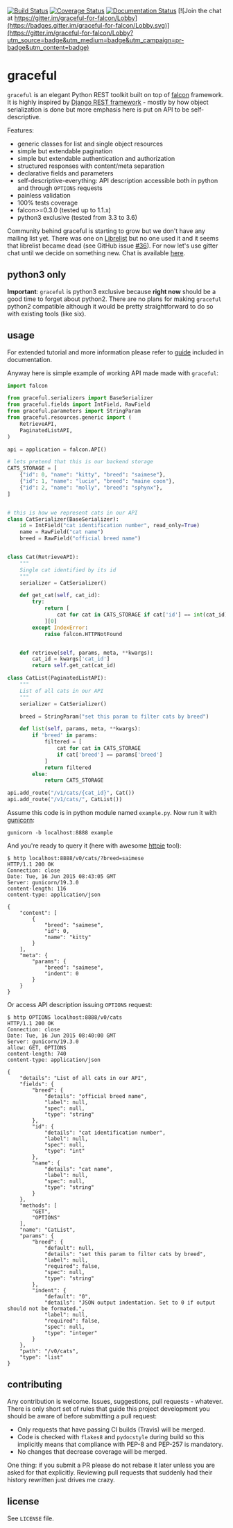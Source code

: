 [![Build Status](https://travis-ci.org/swistakm/graceful.svg?branch=master)](https://travis-ci.org/swistakm/graceful)
[![Coverage Status](https://coveralls.io/repos/swistakm/graceful/badge.svg?branch=master)](https://coveralls.io/r/swistakm/graceful?branch=master)
[![Documentation Status](https://readthedocs.org/projects/graceful/badge/?version=latest)](https://graceful.readthedocs.io/en/latest/)
[![Join the chat at https://gitter.im/graceful-for-falcon/Lobby](https://badges.gitter.im/graceful-for-falcon/Lobby.svg)](https://gitter.im/graceful-for-falcon/Lobby?utm_source=badge&utm_medium=badge&utm_campaign=pr-badge&utm_content=badge)

# graceful

`graceful` is an elegant Python REST toolkit built on top of
[falcon](http://github.com/falconry/falcon) framework. It is highly inspired
by [Django REST framework](http://www.django-rest-framework.org/) - mostly by
how object serialization is done but more emphasis here is put on API to
be self-descriptive.

Features:

* generic classes for list and single object resources
* simple but extendable pagination
* simple but extendable authentication and authorization
* structured responses with content/meta separation
* declarative fields and parameters
* self-descriptive-everything: API description accessible both in python and
  through `OPTIONS` requests
* painless validation
* 100% tests coverage
* falcon>=0.3.0 (tested up to 1.1.x)
* python3 exclusive (tested from 3.3 to 3.6)

Community behind graceful is starting to grow but we don't have any mailing
list yet. There was one on [Librelist](http://librelist.com/browser/graceful)
but no one used it and it seems that librelist became dead (see GitHub
issue [#36](https://github.com/swistakm/graceful/issues/36)). For now let's use
gitter chat until we decide on something new.
Chat is available [here](https://gitter.im/graceful-for-falcon/Lobby).


## python3 only

**Important**: `graceful` is python3 exclusive because **right now** should be
a good time to forget about python2. There are no plans for making `graceful` 
python2 compatible although it would be pretty straightforward to do so with
existing tools (like six).

## usage
For extended tutorial and more information please refer to
[guide](https://graceful.readthedocs.org/en/latest/guide/) included in
documentation. 

Anyway here is simple example of working API made made with `graceful`:

```python
import falcon

from graceful.serializers import BaseSerializer
from graceful.fields import IntField, RawField
from graceful.parameters import StringParam
from graceful.resources.generic import (
    RetrieveAPI,
    PaginatedListAPI,
)

api = application = falcon.API()

# lets pretend that this is our backend storage
CATS_STORAGE = [
    {"id": 0, "name": "kitty", "breed": "saimese"},
    {"id": 1, "name": "lucie", "breed": "maine coon"},
    {"id": 2, "name": "molly", "breed": "sphynx"},
]


# this is how we represent cats in our API
class CatSerializer(BaseSerializer):
    id = IntField("cat identification number", read_only=True)
    name = RawField("cat name")
    breed = RawField("official breed name")


class Cat(RetrieveAPI):
    """
    Single cat identified by its id
    """
    serializer = CatSerializer()

    def get_cat(self, cat_id):
        try:
            return [
                cat for cat in CATS_STORAGE if cat['id'] == int(cat_id)
            ][0]
        except IndexError:
            raise falcon.HTTPNotFound


    def retrieve(self, params, meta, **kwargs):
        cat_id = kwargs['cat_id']
        return self.get_cat(cat_id)

class CatList(PaginatedListAPI):
    """
    List of all cats in our API
    """
    serializer = CatSerializer()

    breed = StringParam("set this param to filter cats by breed")

    def list(self, params, meta, **kwargs):
        if 'breed' in params:
            filtered = [
                cat for cat in CATS_STORAGE
                if cat['breed'] == params['breed']
            ]
            return filtered
        else:
            return CATS_STORAGE

api.add_route("/v1/cats/{cat_id}", Cat())
api.add_route("/v1/cats/", CatList())
```

Assume this code is in python module named `example.py`.
Now run it with [gunicorn](https://github.com/benoitc/gunicorn):

    gunicorn -b localhost:8888 example

And you're ready to query it (here with awesome [httpie](http://httpie.org)
tool):

```
$ http localhost:8888/v0/cats/?breed=saimese
HTTP/1.1 200 OK
Connection: close
Date: Tue, 16 Jun 2015 08:43:05 GMT
Server: gunicorn/19.3.0
content-length: 116
content-type: application/json

{
    "content": [
        {
            "breed": "saimese",
            "id": 0,
            "name": "kitty"
        }
    ],
    "meta": {
        "params": {
            "breed": "saimese",
            "indent": 0
        }
    }
}
```

Or access API description issuing `OPTIONS` request:

```
$ http OPTIONS localhost:8888/v0/cats
HTTP/1.1 200 OK
Connection: close
Date: Tue, 16 Jun 2015 08:40:00 GMT
Server: gunicorn/19.3.0
allow: GET, OPTIONS
content-length: 740
content-type: application/json

{
    "details": "List of all cats in our API",
    "fields": {
        "breed": {
            "details": "official breed name",
            "label": null,
            "spec": null,
            "type": "string"
        },
        "id": {
            "details": "cat identification number",
            "label": null,
            "spec": null,
            "type": "int"
        },
        "name": {
            "details": "cat name",
            "label": null,
            "spec": null,
            "type": "string"
        }
    },
    "methods": [
        "GET",
        "OPTIONS"
    ],
    "name": "CatList",
    "params": {
        "breed": {
            "default": null,
            "details": "set this param to filter cats by breed",
            "label": null,
            "required": false,
            "spec": null,
            "type": "string"
        },
        "indent": {
            "default": "0",
            "details": "JSON output indentation. Set to 0 if output should not be formated.",
            "label": null,
            "required": false,
            "spec": null,
            "type": "integer"
        }
    },
    "path": "/v0/cats",
    "type": "list"
}
```


## contributing

Any contribution is welcome. Issues, suggestions, pull requests - whatever. 
There is only short set of rules that guide this project development you
should be aware of before submitting a pull request:

* Only requests that have passing CI builds (Travis) will be merged.
* Code is checked with `flakes8` and `pydocstyle` during build so this
  implicitly means that compliance with PEP-8 and PEP-257 is mandatory.
* No changes that decrease coverage will be merged.

One thing: if you submit a PR please do not rebase it later unless you
are asked for that explicitly. Reviewing pull requests that suddenly had
their history rewritten just drives me crazy.


## license

See `LICENSE` file.
